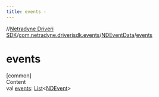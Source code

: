 ```yaml
---
title: events -
---
```

//[Netradyne Driveri SDK](../../index.md)/[com.netradyne.driverisdk.events](../index.md)/[NDEventData](index.md)/[events](events.md)



# events  
[common]  
Content  
val [events](events.md): [List](https://kotlinlang.org/api/latest/jvm/stdlib/kotlin.collections/-list/index.html)<[NDEvent](../-n-d-event/index.md)>  



